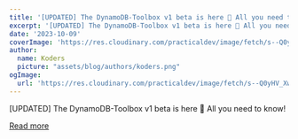 ```yaml
---
title: '[UPDATED] The DynamoDB-Toolbox v1 beta is here 🙌 All you need to know!'
excerpt: '[UPDATED] The DynamoDB-Toolbox v1 beta is here 🙌 All you need to know!'
date: '2023-10-09'
coverImage: 'https://res.cloudinary.com/practicaldev/image/fetch/s--Q0yHV_Xw--/c_imagga_scale,f_auto,fl_progressive,h_420,q_auto,w_1000/https://raw.githubusercontent.com/ThomasAribart/dev-to-articles/master/blog-posts/dynamodb-toolbox-v1-beta/dynamodb-toolbox-v1-beta.png'
author:
  name: Koders
  picture: "assets/blog/authors/koders.png"
ogImage:
  url: 'https://res.cloudinary.com/practicaldev/image/fetch/s--Q0yHV_Xw--/c_imagga_scale,f_auto,fl_progressive,h_420,q_auto,w_1000/https://raw.githubusercontent.com/ThomasAribart/dev-to-articles/master/blog-posts/dynamodb-toolbox-v1-beta/dynamodb-toolbox-v1-beta.png'
---
```


[UPDATED] The DynamoDB-Toolbox v1 beta is here 🙌 All you need to know!

[Read more](https://dev.to/slsbytheodo/updated-the-dynamodb-toolbox-v1-beta-is-here-all-you-need-to-know-ep2)
